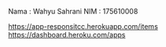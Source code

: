 Nama : Wahyu Sahrani
NIM  : 175610008

https://app-responsitcc.herokuapp.com/items
https://dashboard.heroku.com/apps
